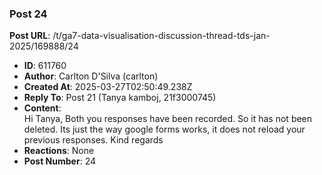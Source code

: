 ### Post 24
**Post URL**: /t/ga7-data-visualisation-discussion-thread-tds-jan-2025/169888/24
- **ID**: 611760
- **Author**: Carlton D'Silva (carlton)
- **Created At**: 2025-03-27T02:50:49.238Z
- **Reply To**: Post 21 (Tanya kamboj, 21f3000745)
- **Content**:  
  Hi Tanya,
Both you responses have been recorded. So it has not been deleted. Its just the way google forms works, it does not reload your previous responses.
Kind regards
- **Reactions**: None
- **Post Number**: 24

